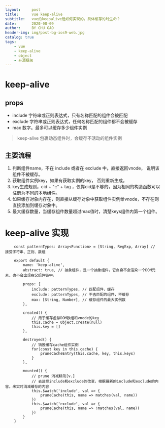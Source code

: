 ```yaml
---
layout:     post
title:      vue keep-alive
subtitle:   vue的keepalive是如何实现的，具体缓存的时生命？
date:       2020-08-09
author:     BY CHU GAO
header-img: img/post-bg-ios9-web.jpg
catalog: true
tags:
    - vue
    - keep-alive
    - object
    - 开源框架
---
```


# keep-alive
## props
- include 字符串或正则表达式，只有名称匹配的组件会被匹配
- exclude 字符串或正则表达式，任何名称匹配的组件都不会被缓存
- max 数字。最多可以缓存多少组件实例
> keep-alive 包裹动态组件时，会缓存不活动的组件实例
## 主要流程
1. 判断组件name，不在 include 或者在 exclude 中，直接返回vnode， 说明该组件不被缓存。<br/>
2. 获取组件实例key，如果有获取实例的key， 否则重新生成。<br/>
3. key生成规则，<abbr>cid + "::" + tag</abbr> ，仅靠cid是不够的，因为相同的构造函数可以注册为不同的本地组件。<br/>
4. 如果缓存对象内存在，则直接从缓存对象中获取组件实例给vnode，不存在则直接添加到缓存对象中。<br/>
5. 最大缓存数量，当缓存组件数量超过max值时，清楚keys组件内第一个组件。
# keep-alive 实现
```
    const patternTypes: Array<Function> = [String, RegExp, Array] // 接受字符串、正则、数组

    export default {
        name: 'keep-alive',
        abstract: true, // 抽象组件，是一个抽象组件，它自身不会渲染一个DOM元素，也不会出现在父组件链中。

        props: {
            include: patternTypes, // 匹配组件，缓存
            exclude: patternTypes, // 不去匹配的组件，不缓存 
            max: [String, Number], // 缓存组件的最大实例数
        },

        created() {
            // 用于缓存虚拟DOM数组和vnode的key
            this.cache = Object.create(null)
            this.key = []
        },

        destroyed() {
            // 销毁缓存cache组件实例
            for(const key in this.cache) {
                pruneCacheEntry(this.cache, key, this.keys)
            }
        },

        mounted() {
            // prune 消减精简[v.]
            // 去监控include和exclude的改变，根据最新的include和exclude的内容，来实时消减缓存的内容
            this.$watch('include', val => {
                pruneCache(this, name => matches(val, name))
            })
            this.$watch('exclude', val => {
                pruneCache(this, name => !matches(val, name))
            })
        }
    }
```
    


